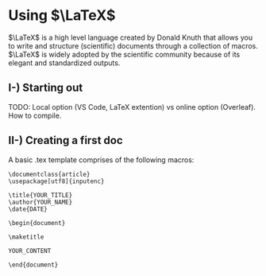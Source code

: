 # Using $\LaTeX$

$\LaTeX$ is a high level language created by Donald Knuth that allows you to write and structure (scientific) documents through a collection of macros. $\LaTeX$ is widely adopted by the scientific community because of its elegant and standardized outputs.

## I-) Starting out

TODO: Local option (VS Code, LaTeX extention) vs online option (Overleaf). How to compile.

## II-) Creating a first doc
A basic .tex template comprises of the following macros:

```
\documentclass{article}
\usepackage[utf8]{inputenc}

\title{YOUR_TITLE}
\author{YOUR_NAME}
\date{DATE}

\begin{document}

\maketitle

YOUR_CONTENT

\end{document}
```
